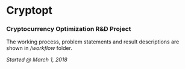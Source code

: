 # Cryptopt
### Cryptocurrency Optimization R&amp;D Project

The working process, problem statements and result descriptions are shown in */workflow* folder.

*Started @ March 1, 2018*
